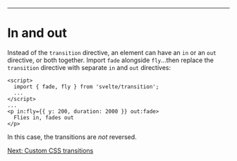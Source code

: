 ------
# **In and out**
Instead of the `transition` directive, an element can have an `in` or an `out` directive, or both together. Import `fade` alongside `fly`...then replace the `transition` directive with separate `in` and `out` directives:
```svelte title="src/routes/part2/transitions/in-and-out/+page.svelte" /fade,/ /in:/ /out:fade/ /fades out/
<script>
  import { fade, fly } from 'svelte/transition';
  ...
</script>
...
<p in:fly={{ y: 200, duration: 2000 }} out:fade>
  Flies in, fades out
</p>
```
In this case, the transitions are _not_ reversed.

[Next: Custom CSS transitions](/part2/transitions/custom-css-transitions)
